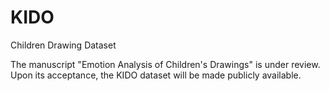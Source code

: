# KIDO
Children Drawing Dataset

The manuscript "Emotion Analysis of Children's Drawings" is under review. Upon its acceptance, the KIDO dataset will be made publicly available.

